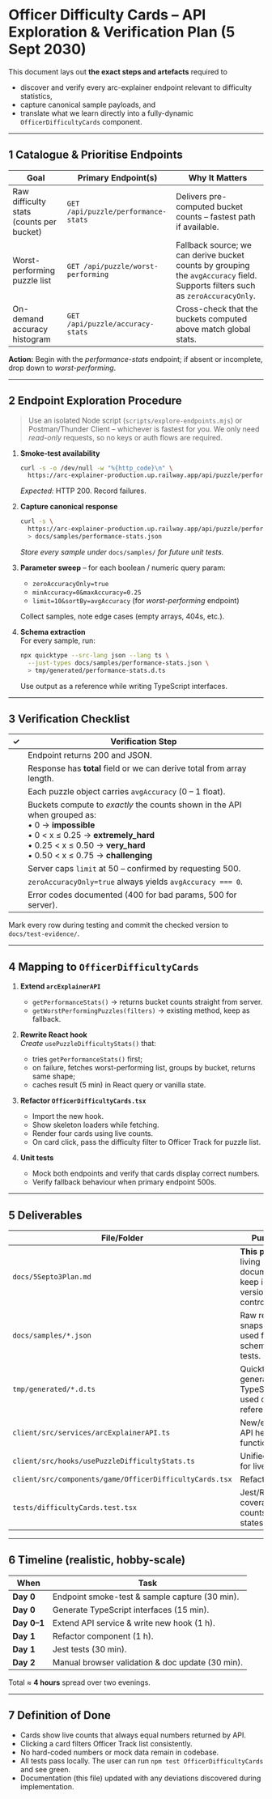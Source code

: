 # Officer Difficulty Cards – API Exploration & Verification Plan (5 Sept 2030)

This document lays out **the exact steps and artefacts** required to

* discover and verify every arc-explainer endpoint relevant to difficulty statistics,
* capture canonical sample payloads, and
* translate what we learn directly into a fully-dynamic `OfficerDifficultyCards` component.

---

## 1  Catalogue & Prioritise Endpoints

| Goal | Primary Endpoint(s) | Why It Matters |
|------|--------------------|----------------|
| Raw difficulty stats (counts per bucket) | `GET /api/puzzle/performance-stats` | Delivers pre-computed bucket counts – fastest path if available. |
| Worst-performing puzzle list | `GET /api/puzzle/worst-performing` | Fallback source; we can derive bucket counts by grouping the `avgAccuracy` field. Supports filters such as `zeroAccuracyOnly`. |
| On-demand accuracy histogram | `GET /api/puzzle/accuracy-stats` | Cross-check that the buckets computed above match global stats. |

**Action:** Begin with the *performance-stats* endpoint; if absent or incomplete, drop down to *worst-performing*.

---

## 2  Endpoint Exploration Procedure

> Use an isolated Node script (`scripts/explore-endpoints.mjs`) or
> Postman/Thunder Client – whichever is fastest for you.  We only need
> *read-only* requests, so no keys or auth flows are required.

1. **Smoke-test availability**  
   ```bash
   curl -s -o /dev/null -w "%{http_code}\n" \
     https://arc-explainer-production.up.railway.app/api/puzzle/performance-stats
   ```
   *Expected:* HTTP 200.  Record failures.

2. **Capture canonical response**  
   ```bash
   curl -s \
     https://arc-explainer-production.up.railway.app/api/puzzle/performance-stats \
     > docs/samples/performance-stats.json
   ```
   *Store every sample under* `docs/samples/` *for future unit tests.*

3. **Parameter sweep** – for each boolean / numeric query param:
   * `zeroAccuracyOnly=true`
   * `minAccuracy=0&maxAccuracy=0.25`
   * `limit=10&sortBy=avgAccuracy` (for *worst-performing* endpoint)

   Collect samples, note edge cases (empty arrays, 404s, etc.).

4. **Schema extraction**  
   For every sample, run:
   ```bash
   npx quicktype --src-lang json --lang ts \
     --just-types docs/samples/performance-stats.json \
     > tmp/generated/performance-stats.d.ts
   ```
   Use output as a reference while writing TypeScript interfaces.

---

## 3  Verification Checklist

| ✓ | Verification Step |
|---|------------------|
|   | Endpoint returns 200 and JSON. |
|   | Response has **total** field or we can derive total from array length. |
|   | Each puzzle object carries `avgAccuracy` (0 – 1 float). |
|   | Buckets compute to *exactly* the counts shown in the API when grouped as:<br>  • 0 → **impossible**<br>  • 0 < x ≤ 0.25 → **extremely_hard**<br>  • 0.25 < x ≤ 0.50 → **very_hard**<br>  • 0.50 < x ≤ 0.75 → **challenging** |
|   | Server caps `limit` at 50 – confirmed by requesting 500. |
|   | `zeroAccuracyOnly=true` always yields `avgAccuracy === 0`. |
|   | Error codes documented (400 for bad params, 500 for server). |

Mark every row during testing and commit the checked version to `docs/test-evidence/`.

---

## 4  Mapping to `OfficerDifficultyCards`

1. **Extend `arcExplainerAPI`**  
   *   `getPerformanceStats()` → returns bucket counts straight from server.  
   *   `getWorstPerformingPuzzles(filters)` → existing method, keep as fallback.

2. **Rewrite React hook**  
   *Create* `usePuzzleDifficultyStats()` that:
   * tries `getPerformanceStats()` first;
   * on failure, fetches worst-performing list, groups by bucket, returns same shape;
   * caches result (5 min) in React query or vanilla state.

3. **Refactor `OfficerDifficultyCards.tsx`**  
   *   Import the new hook.
   *   Show skeleton loaders while fetching.
   *   Render four cards using live counts.
   *   On card click, pass the difficulty filter to Officer Track for puzzle list.

4. **Unit tests**
   * Mock both endpoints and verify that cards display correct numbers.
   * Verify fallback behaviour when primary endpoint 500s.

---

## 5  Deliverables

| File/Folder | Purpose |
|-------------|---------|
| `docs/5Septo3Plan.md` | **This plan** – living document, keep in version control. |
| `docs/samples/*.json` | Raw response snapshots used for schema + tests. |
| `tmp/generated/*.d.ts` | Quicktype-generated TypeScript, used only as reference. |
| `client/src/services/arcExplainerAPI.ts` | New/extended API helper functions. |
| `client/src/hooks/usePuzzleDifficultyStats.ts` | Unified hook for live stats. |
| `client/src/components/game/OfficerDifficultyCards.tsx` | Refactored UI. |
| `tests/difficultyCards.test.tsx` | Jest/RTL coverage for counts + error states. |

---

## 6  Timeline (realistic, hobby-scale)

| When | Task |
|------|------|
| **Day 0** | Endpoint smoke-test & sample capture (30 min). |
| **Day 0** | Generate TypeScript interfaces (15 min). |
| **Day 0–1** | Extend API service & write new hook (1 h). |
| **Day 1** | Refactor component (1 h). |
| **Day 1** | Jest tests (30 min). |
| **Day 2** | Manual browser validation & doc update (30 min). |

Total ≈ **4 hours** spread over two evenings.

---

## 7  Definition of Done

* Cards show live counts that always equal numbers returned by API.
* Clicking a card filters Officer Track list consistently.
* No hard-coded numbers or mock data remain in codebase.
* All tests pass locally.  The user can run `npm test OfficerDifficultyCards` and see green.
* Documentation (this file) updated with any deviations discovered during implementation.
